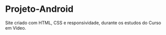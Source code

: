 # Projeto-Android
 Site criado  com HTML, CSS e responsividade, durante os estudos do Curso em Vídeo.
